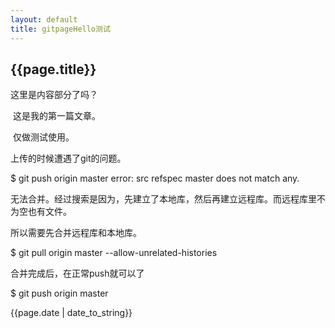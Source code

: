 ```yaml
---
layout: default
title: gitpageHello测试
---
```


<h2>{{page.title}}</h2>

<p>这里是内容部分了吗？

​	这是我的第一篇文章。

​	仅做测试使用。

上传的时候遭遇了git的问题。

$ git push origin master
error: src refspec master does not match any.

无法合并。经过搜索是因为，先建立了本地库，然后再建立远程库。而远程库里不为空也有文件。

所以需要先合并远程库和本地库。

$ git pull origin master --allow-unrelated-histories

合并完成后，在正常push就可以了

$ git push origin master 

</p>

<p> {{page.date | date_to_string}}</p>
